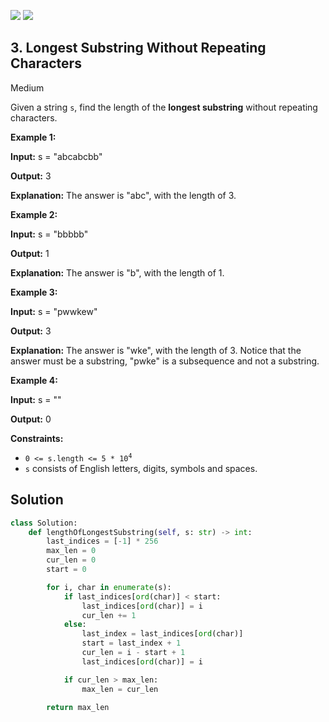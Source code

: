 [![](https://img.shields.io/github/stars/javadev/LeetCode-in-All?label=Stars&style=flat-square)](https://github.com/javadev/LeetCode-in-All)
[![](https://img.shields.io/github/forks/javadev/LeetCode-in-All?label=Fork%20me%20on%20GitHub%20&style=flat-square)](https://github.com/javadev/LeetCode-in-All/fork)

## 3\. Longest Substring Without Repeating Characters

Medium

Given a string `s`, find the length of the **longest substring** without repeating characters.

**Example 1:**

**Input:** s = "abcabcbb"

**Output:** 3

**Explanation:** The answer is "abc", with the length of 3. 

**Example 2:**

**Input:** s = "bbbbb"

**Output:** 1

**Explanation:** The answer is "b", with the length of 1. 

**Example 3:**

**Input:** s = "pwwkew"

**Output:** 3

**Explanation:** The answer is "wke", with the length of 3. Notice that the answer must be a substring, "pwke" is a subsequence and not a substring. 

**Example 4:**

**Input:** s = ""

**Output:** 0 

**Constraints:**

*   <code>0 <= s.length <= 5 * 10<sup>4</sup></code>
*   `s` consists of English letters, digits, symbols and spaces.



## Solution

```python
class Solution:
    def lengthOfLongestSubstring(self, s: str) -> int:
        last_indices = [-1] * 256
        max_len = 0
        cur_len = 0
        start = 0

        for i, char in enumerate(s):
            if last_indices[ord(char)] < start:
                last_indices[ord(char)] = i
                cur_len += 1
            else:
                last_index = last_indices[ord(char)]
                start = last_index + 1
                cur_len = i - start + 1
                last_indices[ord(char)] = i

            if cur_len > max_len:
                max_len = cur_len

        return max_len
```